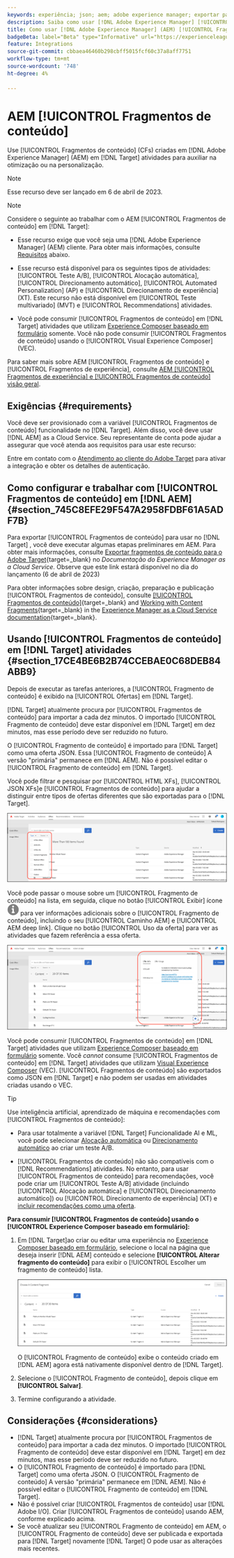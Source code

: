 ```yaml
---
keywords: experiência; json; aem; adobe experience manager; exportar para adobe target; fragmentos de conteúdo; fragmentos; CF; cf
description: Saiba como usar [!DNL Adobe Experience Manager] [!UICONTROL Fragmentos de conteúdo] em [!DNL Adobe Target] atividades.
title: Como usar [!DNL Adobe Experience Manager] (AEM) [!UICONTROL Fragmentos de conteúdo]?
badgeBeta: label="Beta" type="Informative" url="https://experienceleague.adobe.com/docs/target/using/introduction/intro.html#beta newtab=true" tooltip="What are Target Beta release features?"
feature: Integrations
source-git-commit: cbbaea46460b298cbff5015fcf60c37a8aff7751
workflow-type: tm+mt
source-wordcount: '748'
ht-degree: 4%

---
```


# AEM [!UICONTROL Fragmentos de conteúdo]

Use [!UICONTROL Fragmentos de conteúdo] (CFs) criadas em [!DNL Adobe Experience Manager] (AEM) em [!DNL Target] atividades para auxiliar na otimização ou na personalização.

>[!NOTE]
>
>Esse recurso deve ser lançado em 6 de abril de 2023.


>[!NOTE]
>
>Considere o seguinte ao trabalhar com o AEM [!UICONTROL Fragmentos de conteúdo] em [!DNL Target]:
> 
>* Esse recurso exige que você seja uma [!DNL Adobe Experience Manager] (AEM) cliente. Para obter mais informações, consulte [Requisitos](#section_AE6F0971E1574B3AA324003599B96E5A) abaixo.
>
>* Esse recurso está disponível para os seguintes tipos de atividades: [!UICONTROL Teste A/B], [!UICONTROL Alocação automática], [!UICONTROL Direcionamento automático], [!UICONTROL Automated Personalization] (AP) e [!UICONTROL Direcionamento de experiência] (XT). Este recurso não está disponível em [!UICONTROL Teste multivariado] (MVT) e [!UICONTROL Recommendations] atividades.
>
>* Você pode consumir [!UICONTROL Fragmentos de conteúdo] em [!DNL Target] atividades que utilizam [Experience Composer baseado em formulário](/help/main/c-experiences/form-experience-composer.md) somente. Você não pode consumir [!UICONTROL Fragmentos de conteúdo] usando o [!UICONTROL Visual Experience Composer] (VEC).


Para saber mais sobre AEM [!UICONTROL Fragmentos de conteúdo] e [!UICONTROL Fragmentos de experiência], consulte [AEM [!UICONTROL Fragmentos de experiência] e [!UICONTROL Fragmentos de conteúdo] visão geral](/help/main/c-integrating-target-with-mac/aem/aem-experience-and-content-fragments.md).

## Exigências {#requirements}

Você deve ser provisionado com a variável [!UICONTROL Fragmentos de conteúdo] funcionalidade no [!DNL Target]. Além disso, você deve usar [!DNL AEM] as a Cloud Service. Seu representante de conta pode ajudar a assegurar que você atenda aos requisitos para usar este recurso:

Entre em contato com o [Atendimento ao cliente do Adobe Target](/help/main/cmp-resources-and-contact-information.md#reference_ACA3391A00EF467B87930A450050077C) para ativar a integração e obter os detalhes de autenticação.

## Como configurar e trabalhar com [!UICONTROL Fragmentos de conteúdo] em [!DNL AEM] {#section_745C8EFE29F547A2958FDBF61A5ADF7B}

Para exportar [!UICONTROL Fragmentos de conteúdo] para usar no [!DNL Target] , você deve executar algumas etapas preliminares em AEM. Para obter mais informações, consulte [Exportar fragmentos de conteúdo para o Adobe Target](https://experienceleague.adobe.com/docs/experience-manager-cloud-service/content/sites/integrations/content-fragments-target.html){target=_blank} no *Documentação do Experience Manager as a Cloud Service*. Observe que este link estará disponível no dia do lançamento (6 de abril de 2023)

Para obter informações sobre design, criação, preparação e publicação [!UICONTROL Fragmentos de conteúdo], consulte [[!UICONTROL Fragmentos de conteúdo]](https://experienceleague.adobe.com/docs/experience-manager-cloud-service/content/sites/authoring/fundamentals/content-fragments.html?lang=en){target=_blank} and [Working with Content Fragments](https://experienceleague.adobe.com/docs/experience-manager-cloud-service/content/sites/administering/content-fragments/content-fragments.html){target=_blank} in the [Experience Manager as a Cloud Service documentation](https://experienceleague.adobe.com/docs/experience-manager-cloud-service/content/home.html){target=_blank}.

## Usando [!UICONTROL Fragmentos de conteúdo] em [!DNL Target] atividades {#section_17CE4BE6B2B74CCEBAE0C68DEB84ABB9}

Depois de executar as tarefas anteriores, a [!UICONTROL Fragmento de conteúdo] é exibido na [!UICONTROL Ofertas] em [!DNL Target].

[!DNL Target] atualmente procura por [!UICONTROL Fragmentos de conteúdo] para importar a cada dez minutos. O importado [!UICONTROL Fragmento de conteúdo] deve estar disponível em [!DNL Target] em dez minutos, mas esse período deve ser reduzido no futuro.

O [!UICONTROL Fragmento de conteúdo] é importado para [!DNL Target] como uma oferta JSON. Essa [!UICONTROL Fragmento de conteúdo] A versão &quot;primária&quot; permanece em [!DNL AEM]. Não é possível editar o [!UICONTROL Fragmento de conteúdo] em [!DNL Target].

Você pode filtrar e pesquisar por [!UICONTROL HTML XFs], [!UICONTROL JSON XFs]e [!UICONTROL Fragmentos de conteúdo] para ajudar a distinguir entre tipos de ofertas diferentes que são exportadas para o [!DNL Target].

![Filtrar por tipos de Fragmento de conteúdo: HTML ou JSON na interface do usuário do Target](/help/main/c-integrating-target-with-mac/aem/assets/fragment-types.png)

Você pode passar o mouse sobre um [!UICONTROL Fragmento de conteúdo] na lista, em seguida, clique no botão [!UICONTROL Exibir] ícone ![Ícone Info](/help/main/c-integrating-target-with-mac/aem/assets/icon-info.png) para ver informações adicionais sobre o [!UICONTROL Fragmento de conteúdo], incluindo o seu [!UICONTROL Caminho AEM] e [!UICONTROL AEM deep link]. Clique no botão [!UICONTROL Uso da oferta] para ver as atividades que fazem referência a essa oferta.

![pop-up Informações do fragmento de conteúdo](/help/main/c-integrating-target-with-mac/aem/assets/cf-info-popup.png)

Você pode consumir [!UICONTROL Fragmentos de conteúdo] em [!DNL Target] atividades que utilizam [Experience Composer baseado em formulário](/help/main/c-experiences/form-experience-composer.md) somente. Você *cannot* consume [!UICONTROL Fragmentos de conteúdo] em [!DNL Target] atividades que utilizam [Visual Experience Composer](/help/main/c-experiences/c-visual-experience-composer/visual-experience-composer.md) (VEC). [!UICONTROL Fragmentos de conteúdo] são exportados como JSON em [!DNL Target] e não podem ser usadas em atividades criadas usando o VEC.

>[!TIP]
>
>Use inteligência artificial, aprendizado de máquina e recomendações com [!UICONTROL Fragmentos de conteúdo]:
>
>* Para usar totalmente a variável [!DNL Target] Funcionalidade AI e ML, você pode selecionar [Alocação automática](/help/main/c-activities/automated-traffic-allocation/automated-traffic-allocation.md#concept_A1407678796B4C569E94CBA8A9F7F5D4) ou [Direcionamento automático](/help/main/c-activities/auto-target/auto-target-to-optimize.md) ao criar um teste A/B.
>
>* [!UICONTROL Fragmentos de conteúdo] não são compatíveis com o [!DNL Recommendations] atividades. No entanto, para usar [!UICONTROL Fragmentos de conteúdo] para recomendações, você pode criar um [!UICONTROL Teste A/B] atividade (incluindo [!UICONTROL Alocação automática] e [!UICONTROL Direcionamento automático]) ou [!UICONTROL Direcionamento de experiência] (XT) e [incluir recomendações como uma oferta](/help/main/c-recommendations/recommendations-as-an-offer.md).


**Para consumir [!UICONTROL Fragmentos de conteúdo] usando o [!UICONTROL Experience Composer baseado em formulário]:**

1. Em [!DNL Target]ao criar ou editar uma experiência no [Experience Composer baseado em formulário](/help/main/c-experiences/form-experience-composer.md#task_FAC842A6535045B68B4C1AD3E657E56E), selecione o local na página que deseja inserir [!DNL AEM] conteúdo e selecione **[!UICONTROL Alterar fragmento do conteúdo]** para exibir o [!UICONTROL Escolher um fragmento de conteúdo] lista.

   ![imagem da lista_fragmento_de_conteúdo](/help/main/c-integrating-target-with-mac/aem/assets/choose-content-fragment.png)

   O [!UICONTROL Fragmento de conteúdo] exibe o conteúdo criado em [!DNL AEM] agora está nativamente disponível dentro de [!DNL Target].

1. Selecione o [!UICONTROL Fragmento de conteúdo], depois clique em **[!UICONTROL Salvar]**.
1. Termine configurando a atividade.

## Considerações {#considerations}

* [!DNL Target] atualmente procura por [!UICONTROL Fragmentos de conteúdo] para importar a cada dez minutos. O importado [!UICONTROL Fragmento de conteúdo] deve estar disponível em [!DNL Target] em dez minutos, mas esse período deve ser reduzido no futuro.
* O [!UICONTROL Fragmento de conteúdo] é importado para [!DNL Target] como uma oferta JSON. O [!UICONTROL Fragmento de conteúdo] A versão &quot;primária&quot; permanece em [!DNL AEM]. Não é possível editar o [!UICONTROL Fragmento de conteúdo] em [!DNL Target].
* Não é possível criar [!UICONTROL Fragmentos de conteúdo] usar [!DNL Adobe I/O]. Criar [!UICONTROL Fragmentos de conteúdo] usando AEM, conforme explicado acima.
* Se você atualizar seu [!UICONTROL Fragmento de conteúdo] em AEM, o [!UICONTROL Fragmento de conteúdo] deve ser publicada e exportada para [!DNL Target] novamente [!DNL Target] O pode usar as alterações mais recentes.